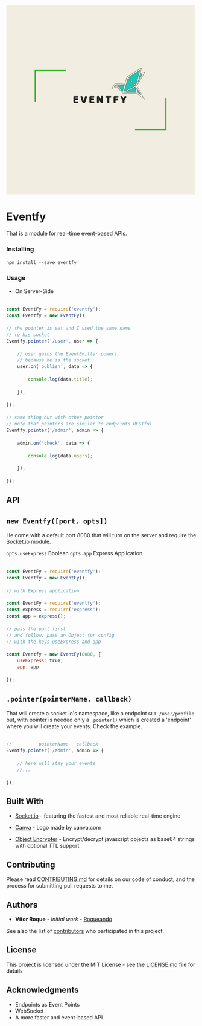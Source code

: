 ![Eventfy](Eventfy.png)
# Eventfy

That is a module for real-time event-based APIs.

### Installing

`npm install --save eventfy`


### Usage

* On Server-Side

```javascript

const EventFy = require('eventfy');
const Eventfy = new EventFy();

// the pointer is set and I used the same name
// to his socket
Eventfy.pointer('/user', user => {

	// user gains the EventEmitter powers,
	// because he is the socket
	user.on('publish', data => {

		console.log(data.title);

	});

});

// same thing but with other pointer
// note that pointers are similar to endpoints RESTful
Eventfy.pointer('/admin', admin => {

	admin.on('check', data => {

		console.log(data.users);
		
	});

});

```


## API

## `new Eventfy([port, opts])`

He come with a default port 8080 that will turn on the server and require the Socket.io module.

`opts.useExpress` Boolean
`opts.app` Express Application 


```javascript	

const EventFy = require('eventfy');
const Eventfy = new EventFy();

// with Express application

const EventFy = require('eventfy');
const express = require('express');
const app = express();

// pass the port first
// and follow, pass an Object for config
// with the keys useExpress and app

const Eventfy = new EventFy(8080, {
	useExpress: true,
	app: app
	
});


```



## `.pointer(pointerName, callback)`


That will create a socket.io's namespace, like a endpoint `GET /user/profile` but, with pointer is needed only a `.pointer()` which is created a 'endpoint' where you will create your events. Check the example.

```javascript

//			pointerName   callback
Eventfy.pointer('/admin', admin => {

	// here will stay your events
	//...

});


```


## Built With

* [Socket.io](https://socket.io/) - featuring the fastest and most reliable real-time engine

* [Canva](https://canva.com) - Logo made by canva.com

* [Object Encrypter](https://github.com/voronianski/node-object-encrypter) - Encrypt/decrypt javascript objects as base64 strings with optional TTL support
## Contributing

Please read [CONTRIBUTING.md](https://github.com/roqueando/eventfy/blob/master/CONTRIBUTING.md) for details on our code of conduct, and the process for submitting pull requests to me.


## Authors

* **Vítor Roque** - *Initial work* - [Roqueando](https://github.com/roqueando)

See also the list of [contributors](https://github.com/roqueando/eventfy/contributors) who participated in this project.

## License

This project is licensed under the MIT License - see the [LICENSE.md](LICENSE.md) file for details

## Acknowledgments

* Endpoints as Event Points
* WebSocket
* A more faster and event-based API
